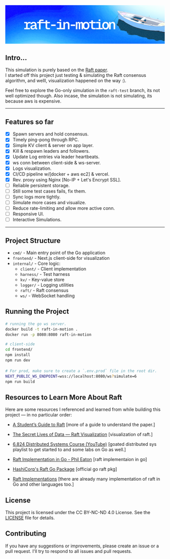 <a href="https://raft-in-motion.vercel.app">
  <img src="./frontend/public/assets/banner.png" alt="raft-in-motion" />
</a>

## Intro...

This simulation is purely based on the [Raft paper](https://raft.github.io/raft.pdf).  
I started off this project just testing & simulating the Raft consensus algorithm, and welll, visualization happened on the way :).

Feel free to explore the Go-only simulation in the `raft-test` branch, its not well optimized though. Also incase, the simulation is not simulating, its because aws is expensive.

---

## Features so far 

- [x] Spawn servers and hold consensus.
- [x] Timely ping-pong through RPC.
- [x] Simple KV client & server on app layer.
- [x] Kill & respawn leaders and followers.
- [x] Update Log entries via leader heartbeats.
- [x] ws conn between client-side & ws-server.
- [x] Logs visualization.
- [x] CI/CD pipeline w/[docker + aws ec2] & vercel.
- [x] Rev. proxy using Nginx [No-IP + Let's Encrypt SSL].
- [ ] Reliable persistent storage.
- [ ] Still some test cases fails, fix them.
- [ ] Sync logs more tightly.
- [ ] Simulate more cases and visualize.
- [ ] Reduce rate-limiting and allow more active conn.
- [ ] Responsive UI.
- [ ] Interactive Simulations.

---

## Project Structure

- `cmd/`        - Main entry point of the Go application  
- `frontend/`   - Next.js client-side for visualization  
- `internal/`   - Core logic:  
  - `client/`    - Client implementation  
  - `harness/`   - Test harness  
  - `kv/`        - Key-value store  
  - `logger/`    - Logging utilities  
  - `raft/`      - Raft consensus  
  - `ws/`        - WebSocket handling  

## Running the Project

```bash
# running the go ws server.
docker build -t raft-in-motion .
docker run -p 8080:8080 raft-in-motion
```

```bash
# client-side 
cd frontend/
npm install
npm run dev

# For prod, make sure to create a `.env.prod` file in the root dir.
NEXT_PUBLIC_WS_ENDPOINT=wss://localhost:8080/ws?simulate=6
npm run build
```
## Resources to Learn More About Raft

Here are some resources I referenced and learned from while building this project — in no particular order:

- [A Student’s Guide to Raft](https://thesquareplanet.com/blog/students-guide-to-raft/) [more of a guide to understand the paper.]

- [The Secret Lives of Data — Raft Visualization](https://thesecretlivesofdata.com/raft/)  [visualization of raft.]

- [6.824 Distributed Systems Course (YouTube)](https://www.youtube.com/@6.824) [goated distributed sys playlist to get started to and some labs on Go as well.]

- [Raft Implementation in Go - Phil Eaton](https://notes.eatonphil.com/2023-05-25-raft.html) [raft implementaion in go]

- [HashiCorp's Raft Go Package](https://pkg.go.dev/github.com/hashicorp/raft)  [official go raft pkg]

- [Raft Implementations](http://raft.github.io/#implementations) [there are already many implementation of raft in Go and other languages too.] 

## License

This project is licensed under the CC BY-NC-ND 4.0 License. See the [LICENSE](LICENSE) file for details.

## Contributing

If you have any suggestions or improvements, please create an issue or a pull request. I'll try to respond to all issues and pull requests.
